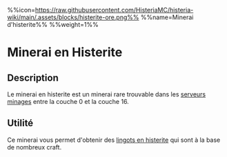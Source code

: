 %%icon=https://raw.githubusercontent.com/HisteriaMC/histeria-wiki/main/.assets/blocks/histerite-ore.png%%
%%name=Minerai d'histerite%%
%%weight=1%%

# Minerai en Histerite 

## Description 
Le minerai en histerite est un minerai rare trouvable dans les [serveurs minages](https://histeria.fr/wiki/mondes/monde-minage) entre la couche 0 et la couche 16.

## Utilité
Ce minerai vous permet d'obtenir des [lingots en histerite](https://histeria.fr/wiki/objets/lingot-en-histerite) qui sont à la base de nombreux craft.
